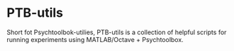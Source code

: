 # PTB-utils

Short fot Psychtoolbok-utilies, PTB-utils is a collection of helpful scripts for running experiments using MATLAB/Octave + Psychtoolbox.